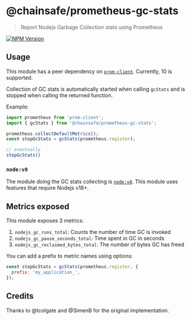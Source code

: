 # @chainsafe/prometheus-gc-stats

> Report Nodejs Garbage Collection stats using Prometheus

[![NPM Version][npm-image]][npm-url]

## Usage

This module has a peer dependency on [`prom-client`](https://github.com/siimon/prom-client). Currently, 10 is supported.

Collection of GC stats is automatically started when calling `gcStats` and is stopped when calling the returned function.

Example:

```ts
import prometheus from 'prom-client';
import { gcStats } from '@chainsafe/prometheus-gc-stats';

prometheus.collectDefaultMetrics();
const stopGcStats = gcStats(prometheus.register);

// eventually
stopGcStats()
```

### `node:v8`

The module doing the GC stats collecting is [`node:v8`](https://nodejs.org/api/v8.html). This module uses features that require Nodejs v18+.

## Metrics exposed

This module exposes 3 metrics:

1. `nodejs_gc_runs_total`: Counts the number of time GC is invoked
2. `nodejs_gc_pause_seconds_total`: Time spent in GC in seconds
3. `nodejs_gc_reclaimed_bytes_total`: The number of bytes GC has freed

You can add a prefix to metric names using options:

```js
const stopGcStats = gcStats(prometheus.register, {
  prefix: 'my_application_',
});
```

## Credits

Thanks to @tcolgate and @SimenB for the original implementation.

[npm-url]: https://npmjs.org/package/@chainsafe/prometheus-gc-stats
[npm-image]: https://img.shields.io/npm/v/@chainsafe/prometheus-gc-stats.svg
